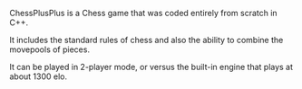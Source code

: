 ChessPlusPlus is a Chess game that was coded entirely from scratch in C++.

It includes the standard rules of chess and also the ability to combine the movepools of pieces.

It can be played in 2-player mode, or versus the built-in engine that plays at about 1300 elo.
